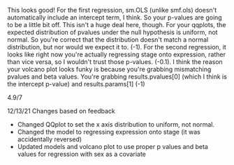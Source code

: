 This looks good! For the first regression, sm.OLS (unlike smf.ols) doesn't automatically include an intercept term, I think. So your p-values are going to be a little bit off. This isn't a huge deal here, though. For your qqplots, the expected distribution of pvalues under the null hypothesis is uniform, not normal. So you're correct that the distribution doesn't match a normal distribution, but nor would we expect it to. (-1). For the second regression, it looks like right now you're actually regressing stage onto expression, rather than vice versa, so I wouldn't trust those p-values. (-0.1). I think the reason your volcano plot looks funky is because you're grabbing mismatching pvalues and beta values. You're grabbing results.pvalues[0] (which I think is the intercept p-value) and results.params[1] (-1)

4.9/7


12/13/21 Changes based on feedback 
  - Changed QQplot to set the x axis distribution to uniform, not normal. 
  - Changed the model to regressing expression onto stage (it was accidentally reversed)
  - Updated models and volcano plot to use proper p values and beta values for regression with sex as a covariate

